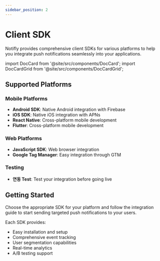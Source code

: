 ```yaml
---
sidebar_position: 2
---
```


# Client SDK

Notifly provides comprehensive client SDKs for various platforms to help you integrate push notifications seamlessly into your applications.

import DocCard from '@site/src/components/DocCard';
import DocCardGrid from '@site/src/components/DocCardGrid';

<DocCardGrid cols={2}>
  <DocCard
    title="iOS SDK"
    description="Native iOS integration with APNs"
    href="/developer-docs/sdk/ios-sdk"
    icon="📱"
  />
  <DocCard
    title="Android SDK"
    description="Native Android integration with Firebase"
    href="/developer-docs/sdk/android-sdk"
    icon="🤖"
  />
  <DocCard
    title="React Native SDK"
    description="Cross-platform mobile development"
    href="/developer-docs/sdk/react-native-sdk"
    icon="⚛️"
  />
  <DocCard
    title="Flutter SDK"
    description="Cross-platform mobile development"
    href="/developer-docs/sdk/flutter-sdk"
    icon="💙"
  />
  <DocCard
    title="JavaScript SDK"
    description="Web browser integration"
    href="/developer-docs/sdk/javascript-sdk"
    icon="🌐"
  />
  <DocCard
    title="Google Tag Manager"
    description="Easy integration through GTM"
    href="/developer-docs/google-tag-manager"
    icon="🏷️"
  />
  <DocCard
    title="Firebase 연동"
    description="Firebase 프로젝트 연동 가이드"
    href="/developer-docs/firebase-integration"
    icon="🔥"
  />
  <DocCard
    title="연동 테스트"
    description="SDK 연동 테스트 및 디버깅"
    href="/developer-docs/integration-test"
    icon="🧪"
  />
</DocCardGrid>

## Supported Platforms

### Mobile Platforms
- **Android SDK**: Native Android integration with Firebase
- **iOS SDK**: Native iOS integration with APNs
- **React Native**: Cross-platform mobile development
- **Flutter**: Cross-platform mobile development

### Web Platforms
- **JavaScript SDK**: Web browser integration
- **Google Tag Manager**: Easy integration through GTM

### Testing
- **연동 Test**: Test your integration before going live

## Getting Started

Choose the appropriate SDK for your platform and follow the integration guide to start sending targeted push notifications to your users.

Each SDK provides:
- Easy installation and setup
- Comprehensive event tracking
- User segmentation capabilities
- Real-time analytics
- A/B testing support
